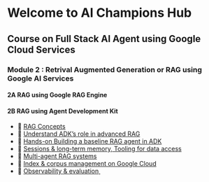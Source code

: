 # Welcome to AI Champions Hub 
## Course on Full Stack AI Agent using Google Cloud Services
### Module 2 : Retrival Augmented Generation or RAG using Google AI Services

#### 2A RAG using Google RAG Engine

#### 2B RAG using Agent Development Kit
<!-- markdownlint-disable MD033 -->
- 🚀 [RAG Concepts](https://github.com/GoogleCloudPlatform/solutions-genai-llm-workshop)
- 🚀 [Understand ADK’s role in advanced RAG](https://github.com/meteatamel/genai-beyond-basics)
- 🚀 [Hands-on Building a baseline RAG agent in ADK](https://github.com/GoogleCloudPlatform/genai-product-catalog)
- 🚀 [Sessions & long-term memory, Tooling for data access](https://github.com/google-gemini/cookbook/)
- 🚀 [Multi-agent RAG systems](https://github.com/google-gemini/cookbook/)
- 🚀 [Index & corpus management on Google Cloud](https://github.com/google-gemini/cookbook/)
- 🚀 [Observability & evaluation¸](https://github.com/google-gemini/cookbook/)
